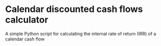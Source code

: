 # Calendar discounted cash flows calculator
A simple Python script for calculating the internal rate of return (IRR) of a calendar cash flow
